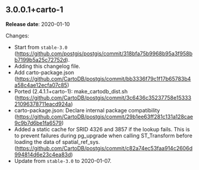 ## 3.0.0.1+carto-1

**Release date**: 2020-01-10

Changes:
- Start from `stable-3.0` (https://github.com/postgis/postgis/commit/318bfa75b9968b95a3f958bb7199b5a25c72752d).
- Adding this changelog file.
- Add carto-package.json (https://github.com/CartoDB/postgis/commit/bb3336f79c1f17b65783b4a58c4ae12ecfa07c85)
- Ported (2.4.1.1+carto-1): make_cartodb_dist.sh (https://github.com/CartoDB/postgis/commit/3c6436c35237758e1533321096378711eacd924a)
- carto-package.json: Declare internal package compatibility (https://github.com/CartoDB/postgis/commit/29b1ee63ff281c131a128cae9c9b7d6be1fa6579)
- Added a static cache for SRID 4326 and 3857 if the lookup fails. This is to prevent failures during pg_upgrade when calling ST_Transform before loading the data of spatial_ref_sys. (https://github.com/CartoDB/postgis/commit/c82a74ec53faa914c2606d994814d6e23c4ea83d)
- Update from `stable-3.0` to 2020-01-07.

